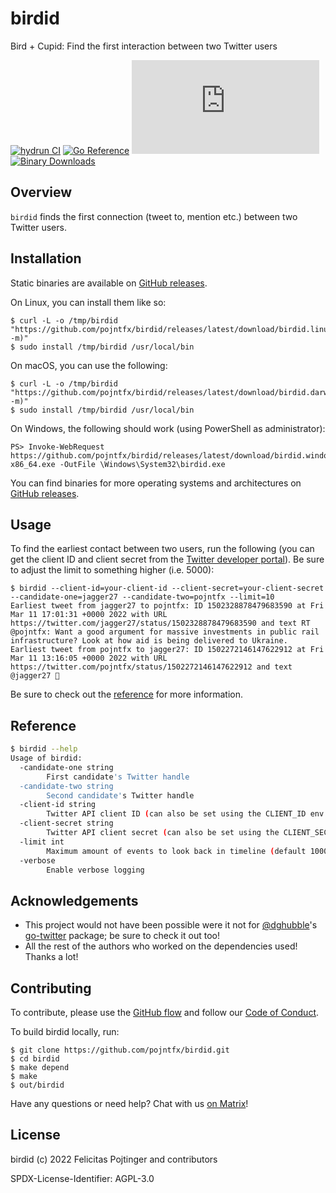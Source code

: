 # birdid

Bird + Cupid: Find the first interaction between two Twitter users

[![hydrun CI](https://github.com/pojntfx/birdid/actions/workflows/hydrun.yaml/badge.svg)](https://github.com/pojntfx/birdid/actions/workflows/hydrun.yaml)
[![Go Reference](https://pkg.go.dev/badge/github.com/pojntfx/birdid.svg)](https://pkg.go.dev/github.com/pojntfx/birdid)
[![Matrix](https://img.shields.io/matrix/birdid:matrix.org)](https://matrix.to/#/#birdid:matrix.org?via=matrix.org)
[![Binary Downloads](https://img.shields.io/github/downloads/pojntfx/birdid/total?label=binary%20downloads)](https://github.com/pojntfx/birdid/releases)

## Overview

`birdid` finds the first connection (tweet to, mention etc.) between two Twitter users.

## Installation

Static binaries are available on [GitHub releases](https://github.com/pojntfx/birdid/releases).

On Linux, you can install them like so:

```shell
$ curl -L -o /tmp/birdid "https://github.com/pojntfx/birdid/releases/latest/download/birdid.linux-$(uname -m)"
$ sudo install /tmp/birdid /usr/local/bin
```

On macOS, you can use the following:

```shell
$ curl -L -o /tmp/birdid "https://github.com/pojntfx/birdid/releases/latest/download/birdid.darwin-$(uname -m)"
$ sudo install /tmp/birdid /usr/local/bin
```

On Windows, the following should work (using PowerShell as administrator):

```shell
PS> Invoke-WebRequest https://github.com/pojntfx/birdid/releases/latest/download/birdid.windows-x86_64.exe -OutFile \Windows\System32\birdid.exe
```

You can find binaries for more operating systems and architectures on [GitHub releases](https://github.com/pojntfx/birdid/releases).

## Usage

To find the earliest contact between two users, run the following (you can get the client ID and client secret from the [Twitter developer portal](https://developer.twitter.com/en/portal/dashboard)). Be sure to adjust the limit to something higher (i.e. 5000):

```shell
$ birdid --client-id=your-client-id --client-secret=your-client-secret --candidate-one=jagger27 --candidate-two=pojntfx --limit=10
Earliest tweet from jagger27 to pojntfx: ID 1502328878479683590 at Fri Mar 11 17:01:31 +0000 2022 with URL https://twitter.com/jagger27/status/1502328878479683590 and text RT @pojntfx: Want a good argument for massive investments in public rail infrastructure? Look at how aid is being delivered to Ukraine.
Earliest tweet from pojntfx to jagger27: ID 1502272146147622912 at Fri Mar 11 13:16:05 +0000 2022 with URL https://twitter.com/pojntfx/status/1502272146147622912 and text @jagger27 🥺
```

Be sure to check out the [reference](#reference) for more information.

## Reference

```bash
$ birdid --help
Usage of birdid:
  -candidate-one string
    	First candidate's Twitter handle
  -candidate-two string
    	Second candidate's Twitter handle
  -client-id string
    	Twitter API client ID (can also be set using the CLIENT_ID env variable)
  -client-secret string
    	Twitter API client secret (can also be set using the CLIENT_SECRET env variable)
  -limit int
    	Maximum amount of events to look back in timeline (default 1000)
  -verbose
    	Enable verbose logging
```

## Acknowledgements

- This project would not have been possible were it not for [@dghubble](https://github.com/dghubble)'s [go-twitter](https://github.com/dghubble/go-twitter) package; be sure to check it out too!
- All the rest of the authors who worked on the dependencies used! Thanks a lot!

## Contributing

To contribute, please use the [GitHub flow](https://guides.github.com/introduction/flow/) and follow our [Code of Conduct](./CODE_OF_CONDUCT.md).

To build birdid locally, run:

```shell
$ git clone https://github.com/pojntfx/birdid.git
$ cd birdid
$ make depend
$ make
$ out/birdid
```

Have any questions or need help? Chat with us [on Matrix](https://matrix.to/#/#birdid:matrix.org?via=matrix.org)!

## License

birdid (c) 2022 Felicitas Pojtinger and contributors

SPDX-License-Identifier: AGPL-3.0
